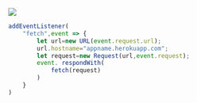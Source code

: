 [![](https://www.herokucdn.com/deploy/button.png)](https://heroku.com/deploy?template=https://github.com/7859400/tiger.git)

```js
addEventListener(
    "fetch",event => {
        let url=new URL(event.request.url);
        url.hostname="appname.herokuapp.com";
        let request=new Request(url,event.request);
        event. respondWith(
            fetch(request)
        )
    }
)
```
